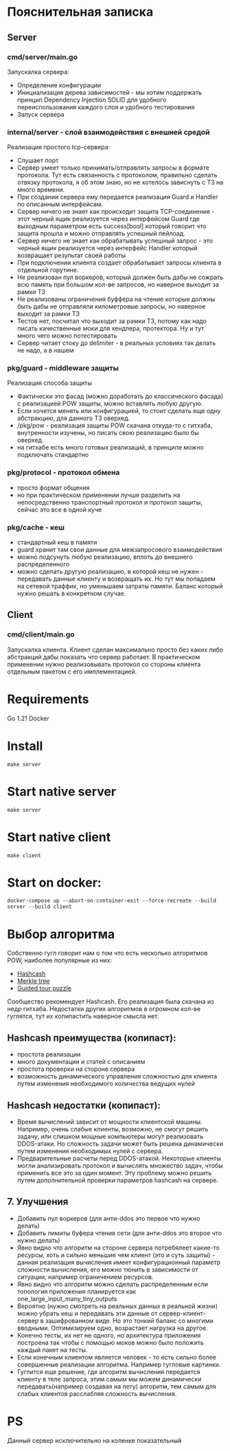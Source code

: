 # Пояснительная записка

## Server
### cmd/server/main.go
Запускалка сервера:
- Определение конфигурации
- Инициализация дерева зависимостей - мы хотим поддержать принцип Dependency Injection SOLID для удобного переиспользования каждого слоя и удобного тестирования
- Запуск сервера

### internal/server - слой взаимодействия с внешней средой
Реализация простого tcp-сервера:
- Слушает порт
- Сервер умеет только принимать/отправлять запросы в формате протокола. Тут есть связанность с протоколом, правильно сделать отвязку протокола, я об этом знаю, но не хотелось зависнуть с ТЗ на много времени.
- При создании сервера ему передается реализация Guard и Handler по описанным интерфейсам.
- Сервер ничего не знает как происходит защита TCP-соединения - этот черный ящик реализуется через интерфейсом Guard где выходным параметром есть success[bool] который говорит что защита прошла и можно отправлять успешный пейлоад.
- Сервер ничего не знает как обрабатывать успешный запрос - это черный ящик реализуется через интерфейс Handler который возвращает результат своей работы
- При подключении клиента создает обрабатывает запросы клиента в отдельной горутине.
- Не реализован пул воркеров, который должен быть дабы не сожрать всю память при большом кол-ве запросов, но наверное выходит за рамки ТЗ
- Не реализованы ограничения буффера на чтение которые должны быть дабы не отправляли километровые запросы, но наверное выходит за рамки ТЗ
- Тестов нет, посчитал что выходит за рамки ТЗ, потому как надо писать качественные моки для хендлера, протектора. Ну и тут много чего можно потестировать
- Сервер читает стоку до delimiter - в реальных условиях так делать не надо, а в нашем 

### pkg/guard - middleware защиты
Реализация способа защиты
- Фактически это фасад (можно доработать до классического фасада) с реализацией POW защиты, можно вставлять любую другую. 
- Если хочется менять или конфигурацией, то стоит сделать еще одну абстракцию, для данного ТЗ оверхед.
- /pkg/pow - реализация защиты POW скачана откуда-то с гитхаба, внутренности изучены, но писать свою реализацию было бы оверхед.
- на гитхабе есть много готовых реализаций, в принципе можно подключать стандартно

### pkg/protocol - протокол обмена
- просто формат общения
- но при практическом применении лучше разделить на непосредственно транспортный протокол и протокол защиты, сейчас это все в одной куче

### pkg/cache - кеш
- стандартный кеш в памяти
- guard хранит там свои данные для межзапросового взаимодействия
- можно подсунуть любую реализацию, вплоть до внешнего распределенного
- можно сделать другую реализацию, в которой кеш не нужен - передавать данные клиенту и возвращать их. Но тут мы попадаем на сетевой траффик, но уменьшаем затраты памяти. Баланс который нужно решать в конкретном случае.

## Client
### cmd/client/main.go
Запускалка клиента. 
Клиент сделан максимально просто без каких либо абстракций дабы показать что сервер работает. 
В практическом применении нужно реализовывать протокол со стороны клиента отдельным пакетом с его имплементацией.

# Requirements
Go 1.21
Docker


# Install
```
make server
```

# Start native server 
```
make server
```

# Start native client
```
make client
```

# Start on docker:
```
docker-compose up --abort-on-container-exit --force-recreate --build server --build client
```

# Выбор алгоритма
Собственно гугл говорит нам о том что есть несколько алгоритмов POW, наиболее популярные из них:
+ [Hashcash](https://en.wikipedia.org/wiki/Hashcash)
+ [Merkle tree](https://en.wikipedia.org/wiki/Merkle_tree)
+ [Guided tour puzzle](https://en.wikipedia.org/wiki/Guided_tour_puzzle_protocol)

Сообщество рекомендует Hashcash. Его реализация была скачана из недр гитхаба. Недостатки других алгоритмов в огромном кол-ве гуглятся, тут их копипастить наверное смысла нет.
## Hashcash преимущества (копипаст):
- простота реализации
- много документации и статей с описанием
- простота проверки на стороне сервера
- возможность динамического управления сложностью для клиента путем изменения необходимого количества ведущих нулей
## Hashcash недостатки (копипаст):
- Время вычислений зависит от мощности клиентской машины.
   Например, очень слабые клиенты, возможно, не смогут решить задачу, или слишком мощные компьютеры могут реализовать DDOS-атаки.
   Но сложность задачи может быть решена динамически путем изменения необходимых нулей с сервера.
- Предварительные расчеты перед DDOS-атакой.
   Некоторые клиенты могли анализировать протокол и вычислять множество задач, чтобы применить все это за один момент.
   Эту проблему можно решить путем дополнительной проверки параметров hashcash на сервере.


## 7. Улучшения
- Добавить пул воркеров (для анти-ddos это первое что нужно делать)
- Добавить лимиты буфера чтения сети (для анти-ddos это второе что нужно делать)
- Явно видно что алгоритм на стороне сервера потребялеет какие-то ресурсы, хоть и сильно меньшие чем клиент (это и суть защиты) - данная реализация вычисления имеет конфигурационный параметр сложности вычисления, его можно тюнить в зависимости от ситуации, например ограничением ресурсов.
- Явно видно что алгоритм можно сделать распределенным если топология приложения планируется как one_large_input_many_tiny_outputs
- Вероятно (нужно смотреть на реальных данных в реальной жизни) можно убрать кеш и передавать эти данные от сервер-клиент-сервер в зашифрованном виде. Но это тонкий баланс со многими вводными. Оптимизируем одно, возрастает нагрузка на другое.
- Конечно тесты, их нет не одного, но архитектура приложения построена так чтобы с помощью моков можно было положить каждый пакет на тесты.
- Если конечным клиентом является человек - то есть сильно более совершенные реализации алгоритма. Например гугловые картинки.
- Гуглится еще решение, где алгоритм вычисления передается клиенту в теле запроса, этим самым мы можем динамически передавать(например создавая на лету) алгоритм, тем самым для слабых клиентов расслабляя сложность вычисления.

# PS
Данный сервер исключительно на коленке показательный